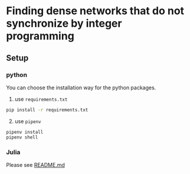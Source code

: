 # Finding dense networks that do not synchronize by integer programming

## Setup

### python

You can choose the installation way for the python packages. 

1. use `requirements.txt`
```sh
pip install -r requirements.txt
```

2. use `pipenv`
```
pipenv install
pipenv shell
```

### Julia

Please see [README.md](julia/README.md)